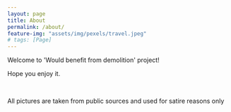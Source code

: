 ```yaml
---
layout: page
title: About
permalink: /about/
feature-img: "assets/img/pexels/travel.jpeg"
# tags: [Page]
---
```


Welcome to 'Would benefit from demolition' project!

Hope you enjoy it.

<br/>


All pictures are taken from public sources and used for satire reasons only
